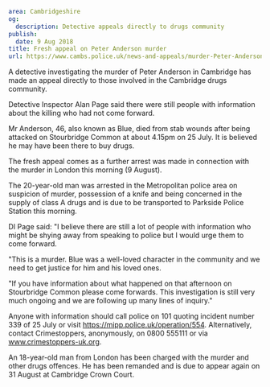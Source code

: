 ```yaml
area: Cambridgeshire
og:
  description: Detective appeals directly to drugs community
publish:
  date: 9 Aug 2018
title: Fresh appeal on Peter Anderson murder
url: https://www.cambs.police.uk/news-and-appeals/murder-Peter-Anderson-appeal-drugs
```

A detective investigating the murder of Peter Anderson in Cambridge has made an appeal directly to those involved in the Cambridge drugs community.

Detective Inspector Alan Page said there were still people with information about the killing who had not come forward.

Mr Anderson, 46, also known as Blue, died from stab wounds after being attacked on Stourbridge Common at about 4.15pm on 25 July. It is believed he may have been there to buy drugs.

The fresh appeal comes as a further arrest was made in connection with the murder in London this morning (9 August).

The 20-year-old man was arrested in the Metropolitan police area on suspicion of murder, possession of a knife and being concerned in the supply of class A drugs and is due to be transported to Parkside Police Station this morning.

DI Page said: "I believe there are still a lot of people with information who might be shying away from speaking to police but I would urge them to come forward.

"This is a murder. Blue was a well-loved character in the community and we need to get justice for him and his loved ones.

"If you have information about what happened on that afternoon on Stourbridge Common please come forwards. This investigation is still very much ongoing and we are following up many lines of inquiry."

Anyone with information should call police on 101 quoting incident number 339 of 25 July or visit https://mipp.police.uk/operation/554. Alternatively, contact Crimestoppers, anonymously, on 0800 555111 or via www.crimestoppers-uk.org.

An 18-year-old man from London has been charged with the murder and other drugs offences. He has been remanded and is due to appear again on 31 August at Cambridge Crown Court.
